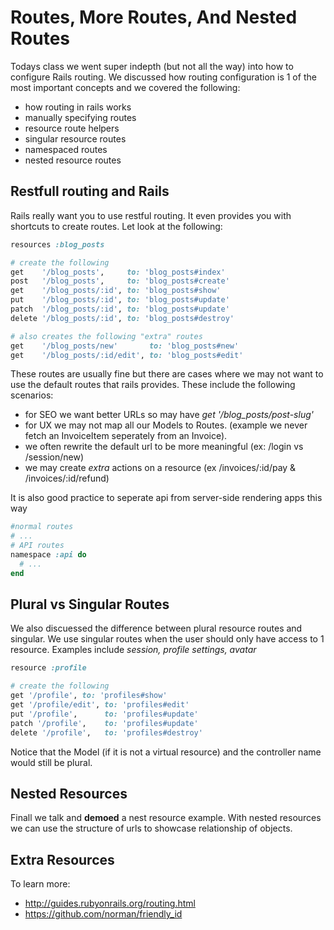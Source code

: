 # Routes, More Routes, And Nested Routes

Todays class we went super indepth (but not all the way) into how to
configure Rails routing. We discussed how routing configuration is 1
of the most important concepts and we covered the following:

* how routing in rails works
* manually specifying routes
* resource route helpers
* singular resource routes
* namespaced routes
* nested resource routes

## Restfull routing and Rails

Rails really want you to use restful routing. It even provides you
with shortcuts to create routes. Let look at the following:

``` ruby
resources :blog_posts

# create the following
get    '/blog_posts',     to: 'blog_posts#index'
post   '/blog_posts',     to: 'blog_posts#create'
get    '/blog_posts/:id', to: 'blog_posts#show'
put    '/blog_posts/:id', to: 'blog_posts#update'
patch  '/blog_posts/:id', to: 'blog_posts#update'
delete '/blog_posts/:id', to: 'blog_posts#destroy'

# also creates the following "extra" routes
get    '/blog_posts/new'       to: 'blog_posts#new'
get    '/blog_posts/:id/edit', to: 'blog_posts#edit'
```

These routes are usually fine but there are cases where we may not
want to use the default routes that rails provides. These include the
following scenarios:

* for SEO we want better URLs so may have *get '/blog_posts/post-slug'*
* for UX we may not map all our Models to Routes. (example we never
  fetch an InvoiceItem seperately from an Invoice).
* we often rewrite the default url to be more meaningful (ex: /login
  vs /session/new)
* we may create *extra* actions on a resource (ex /invoices/:id/pay &
  /invoices/:id/refund)

It is also good practice to seperate api from server-side rendering
apps this way

``` ruby
#normal routes
# ...
# API routes
namespace :api do
  # ...
end
```

## Plural vs Singular Routes

We also discuessed the difference between plural resource routes and
singular. We use singular routes when the user should only have access
to 1 resource. Examples include *session, profile settings, avatar*

``` ruby
resource :profile

# create the following
get '/profile', to: 'profiles#show'
get '/profile/edit', to: 'profiles#edit'
put '/profile',      to: 'profiles#update'
patch '/profile',    to: 'profiles#update'
delete '/profile',   to: 'profiles#destroy'
```

Notice that the Model (if it is not a virtual resource) and the
controller name would still be plural.

## Nested Resources

Finall we talk and **demoed** a nest resource example. With nested
resources we can use the structure of urls to showcase relationship of
objects.

## Extra Resources

To learn more:

* http://guides.rubyonrails.org/routing.html
* https://github.com/norman/friendly_id
